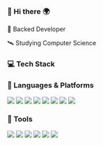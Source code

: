 ### 👋 Hi there 🌍

🚀 Backed Developer

🛰 Studying Computer Science


### 💻 Tech Stack
### 🎢 Languages & Platforms
<p>
    <img src="https://img.shields.io/badge/java-02303A?style=flat&logo=&logoColor=white"/>
    <img src="https://img.shields.io/badge/C-02303A?style=flat&logo=c&Color=white"/>
    <img src="https://img.shields.io/badge/Python-02303A?style=flat&logo=python&logoColor=white"/>
    <img src="https://img.shields.io/badge/Spring-02303A?style=flat&logo=spring&logoColor=white"/>
    <img src="https://img.shields.io/badge/springboot-02303A?style=flat&logo=springboot&logoColor=white"/>
    <img src="https://img.shields.io/badge/mysql-02303A?style=flat&logo=mysql&logoColor=white"/>
    <img src="https://img.shields.io/badge/mysql-02303A?style=flat&logo=mysql&logoColor=white"/>
    <img src="https://img.shields.io/badge/docker-02303A?style=flat&logo=docker&logoColor=white"/>
</p>

### 🎡 Tools
<p>
    <img src="https://img.shields.io/badge/gradle-02303A?style=flat&logo=gradle&logoColor=white"/>
    <img src="https://img.shields.io/badge/maven-02303A?style=flat&logo=&logoColor=white"/>
    <img src="https://img.shields.io/badge/intellij-02303A?style=flat&logo=intellijidea&logoColor=white"/>
    <img src="https://img.shields.io/badge/eclipse-02303A?style=flat&logo=eclipseide&logoColor=white"/>
    <img src="https://img.shields.io/badge/tomcat-02303A?style=flat&logo=apachetomcat&logoColor=white"/>
    <img src="https://img.shields.io/badge/git-02303A?style=flat&logo=git&logoColor=white"/>
</p>
